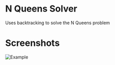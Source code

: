 # N Queens Solver
Uses backtracking to solve the N Queens problem

# Screenshots
![Example](/screenshots/example.png?raw=true)

